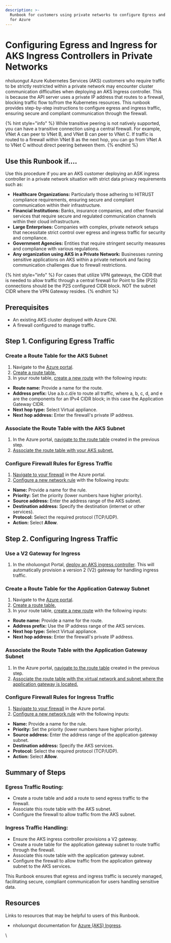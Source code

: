 ```yaml
---
description: >-
  Runbook for customers using private networks to configure Egress and Ingress
  for Azure
---
```


# Configuring Egress and Ingress for AKS Ingress Controllers in Private Networks

nholuongut Azure Kubernetes Services (AKS) customers who require traffic to be strictly restricted within a private network may encounter cluster communication difficulties when deploying an AKS Ingress controller. This is because the API server uses a private IP address that routes to a firewall, blocking traffic flow to/from the Kubernetes resources. This runbook provides step-by-step instructions to configure egress and ingress traffic, ensuring secure and compliant communication through the firewall.

{% hint style="info" %}
While transitive peering is not natively supported, you can have a transitive connection using a central firewall. For example, VNet A can peer to VNet B, and VNet B can peer to VNet C. If traffic is routed to a firewall within VNet B as the next hop, you can go from VNet A to VNet C without direct peering between them.
{% endhint %}

## Use this Runbook if....

Use this procedure if you are an AKS customer deploying an ASK ingress controller in a private network situation with strict data privacy requirements such as:

* **Healthcare Organizations:** Particularly those adhering to HITRUST compliance requirements, ensuring secure and compliant communication within their infrastructure.
* **Financial Institutions:** Banks, insurance companies, and other financial services that require secure and regulated communication channels within their cloud infrastructure.
* **Large Enterprises:** Companies with complex, private network setups that necessitate strict control over egress and ingress traffic for security and compliance.
* **Government Agencies:** Entities that require stringent security measures and compliance with various regulations.
* **Any organization using AKS in a Private Network:** Businesses running sensitive applications on AKS within a private network and facing communication challenges due to firewall restrictions.

{% hint style="info" %}
For cases that utilize VPN gateways, the CIDR that is needed to allow traffic through a central firewall for Point to Site (P2S) connections should be the P2S configured CIDR block. NOT the subnet CIDR where the VPN Gateway resides.
{% endhint %}

## Prerequisites

* An existing AKS cluster deployed with Azure CNI.
* A firewall configured to manage traffic.

## Step 1. Configuring Egress Traffic

### Create a Route Table for the AKS Subnet

1. Navigate to the [Azure portal](https://azure.microsoft.com/en-us/get-started/azure-portal).
2. [Create a route table. ](https://learn.microsoft.com/en-us/azure/virtual-network/manage-route-table#create-a-route-table)
3. In your route table, [create a new route](https://learn.microsoft.com/en-us/azure/virtual-network/manage-route-table#create-a-route) with the following inputs:

* **Route name:** Provide a name for the route.
* **Address prefix:** Use a.b.c.d/e to route all traffic, where a, b, c, d, and e are the components for an IPv4 CIDR block; in this case the Application Gateway CIDR.
* **Next hop type:** Select Virtual appliance.
* **Next hop address:** Enter the firewall's private IP address.

### Associate the Route Table with the AKS Subnet

1. In the Azure portal, [navigate to the route table](https://learn.microsoft.com/en-us/azure/virtual-network/manage-route-table#view-details-of-a-route-table) created in the previous step.
2. [Associate the route table with your AKS subnet. ](https://learn.microsoft.com/en-us/azure/virtual-network/manage-route-table#associate-a-route-table-to-a-subnet)

### Configure Firewall Rules for Egress Traffic

1. [Navigate to your firewall](https://learn.microsoft.com/en-us/azure/firewall/tutorial-firewall-deploy-portal#examine-the-firewall) in the Azure portal.
2. [Configure a new network rule](https://learn.microsoft.com/en-us/azure/firewall/tutorial-firewall-deploy-portal#configure-a-network-rule) with the following inputs:

* **Name:** Provide a name for the rule.
* **Priority:** Set the priority (lower numbers have higher priority).
* **Source address:** Enter the address range of the AKS subnet.
* **Destination address:** Specify the destination (internet or other services).
* **Protocol:** Select the required protocol (TCP/UDP).
* **Action:** Select **Allow**.

## Step 2. Configuring Ingress Traffic

### Use a V2 Gateway for Ingress

1. In the nholuongut Portal, [deploy an AKS ingress controller](https://docs.nholuongut.com/docs/kubernetes-overview/ingress-loadbalancer/aks-ingress). This will automatically provision a version 2 (V2) gateway for handling ingress traffic.

### Create a Route Table for the Application Gateway Subnet

1. Navigate to the [Azure portal](https://azure.microsoft.com/en-us/get-started/azure-portal).
2. [Create a route table. ](https://learn.microsoft.com/en-us/azure/virtual-network/manage-route-table#create-a-route-table)
3. In your route table, [create a new route](https://learn.microsoft.com/en-us/azure/virtual-network/manage-route-table#create-a-route) with the following inputs:

* **Route name:** Provide a name for the route.
* **Address prefix:** Use the IP address range of the AKS services.
* **Next hop type:** Select Virtual appliance.
* **Next hop address:** Enter the firewall's private IP address.

### Associate the Route Table with the Application Gateway Subnet

1. In the Azure portal, [navigate to the route table](https://learn.microsoft.com/en-us/azure/virtual-network/manage-route-table#view-details-of-a-route-table) created in the previous step.
2. [Associate the route table with the virtual network and subnet where the application gateway is located.](https://learn.microsoft.com/en-us/azure/virtual-network/manage-route-table#associate-a-route-table-to-a-subnet)

### Configure Firewall Rules for Ingress Traffic

1. [Navigate to your firewall](https://learn.microsoft.com/en-us/azure/firewall/tutorial-firewall-deploy-portal#examine-the-firewall) in the Azure portal.
2. [Configure a new network rule](https://learn.microsoft.com/en-us/azure/firewall/tutorial-firewall-deploy-portal#configure-a-network-rule) with the following inputs:

* **Name:** Provide a name for the rule.
* **Priority:** Set the priority (lower numbers have higher priority).
* **Source address:** Enter the address range of the application gateway subnet.
* **Destination address:** Specify the AKS services.
* **Protocol:** Select the required protocol (TCP/UDP).
* **Action:** Select **Allow**.

## Summary of Steps

### Egress Traffic Routing:

* Create a route table and add a route to send egress traffic to the firewall.
* Associate this route table with the AKS subnet.
* Configure the firewall to allow traffic from the AKS subnet.

### Ingress Traffic Handling:

* Ensure the AKS ingress controller provisions a V2 gateway.
* Create a route table for the application gateway subnet to route traffic through the firewall.
* Associate this route table with the application gateway subnet.
* Configure the firewall to allow traffic from the application gateway subnet to the AKS services.

This Runbook ensures that egress and ingress traffic is securely managed, facilitating secure, compliant communication for users handling sensitive data.

## Resources

Links to resources that may be helpful to users of this Runbook.&#x20;

* nholuongut documentation for [Azure (AKS) Ingress](../kubernetes-overview/ingress-loadbalancer/aks-ingress/).

\

